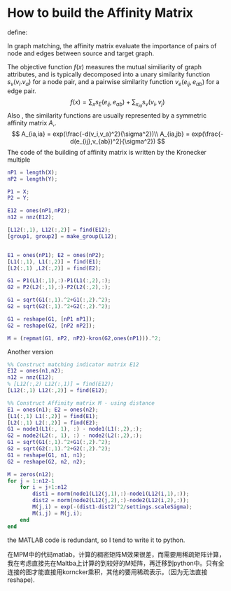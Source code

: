 # How to build the Affinity Matrix

define:



In graph matching, the affinity matrix evaluate the importance of pairs of node and edges between source and target graph.

The objective function $f(x)$ measures the mutual similiarity of graph attributes, and is typically decomposed into a unary similarity function $s_v(v_i. v_a)$ for a node pair, and a pairwise similarity function $v_e(e_{ij}, e_{ab})$ for a edge pair.
$$
f(x) = \sum_{x} s_E(e_{ij}, e_{ab}) + \sum_{x_{ia}}s_v(v_i,v_j)
$$
Also , the similarity functions are usually represented by a symmetric affinity matrix $A$,.
$$
A_{ia,ia} = exp(\frac{-d(v_i,v_a)^2}{\sigma^2})\\
A_{ia,jb} = exp(\frac{-d(e_{ij},v_{ab})^2}{\sigma^2})
$$
The code of the building of affinity matrix is written by the Kronecker multiple

```matlab
nP1 = length(X);
nP2 = length(Y);

P1 = X;
P2 = Y;

E12 = ones(nP1,nP2);
n12 = nnz(E12);

[L12(:,1), L12(:,2)] = find(E12);
[group1, group2] = make_group(L12);


E1 = ones(nP1); E2 = ones(nP2);
[L1(:,1), L1(:,2)] = find(E1);
[L2(:,1) ,L2(:,2)] = find(E2);

G1 = P1(L1(:,1),:)-P1(L1(:,2),:);
G2 = P2(L2(:,1),:)-P2(L2(:,2),:);

G1 = sqrt(G1(:,1).^2+G1(:,2).^2);
G2 = sqrt(G2(:,1).^2+G2(:,2).^2);

G1 = reshape(G1, [nP1 nP1]);
G2 = reshape(G2, [nP2 nP2]);

M = (repmat(G1, nP2, nP2)-kron(G2,ones(nP1))).^2;
```



Another version

```matlab
%% Construct matching indicator matrix E12
E12 = ones(n1,n2);
n12 = nnz(E12);
% [L12(:,2) L12(:,1)] = find(E12);
[L12(:,1) L12(:,2)] = find(E12);

%% Construct Affinity matrix M - using distance
E1 = ones(n1); E2 = ones(n2);
[L1(:,1) L1(:,2)] = find(E1);
[L2(:,1) L2(:,2)] = find(E2);
G1 = node1(L1(:, 1), :) - node1(L1(:,2),:);
G2 = node2(L2(:, 1), :) - node2(L2(:,2),:);
G1 = sqrt(G1(:,1).^2+G1(:,2).^2);
G2 = sqrt(G2(:,1).^2+G2(:,2).^2);
G1 = reshape(G1, n1, n1);
G2 = reshape(G2, n2, n2);

M = zeros(n12);
for j = 1:n12-1
    for i = j+1:n12
        dist1 = norm(node1(L12(j,1),:)-node1(L12(i,1),:));
        dist2 = norm(node2(L12(j,2),:)-node2(L12(i,2),:));
        M(j,i) = exp(-(dist1-dist2)^2/settings.scaleSigma); 
        M(i,j) = M(j,i);
    end
end

```

the MATLAB code is redundant, so I tend to write it to python.





在MPM中的代码matlab，计算的稠密矩阵M效果很差，而需要用稀疏矩阵计算，我在考虑直接先在Maltba上计算的到较好的M矩阵，再迁移到python中。只有全连接的图才能直接用korncker乘积，其他的要用稀疏表示。（因为无法直接reshape).



